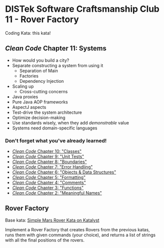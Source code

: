 DISTek Software Craftsmanship Club 11 - Rover Factory
=====================================================
Coding Kata: this kata!

_Clean Code_ Chapter 11: Systems
--------------------------------
* How would you build a city?
* Separate constructing a system from using it
  * Separation of Main
  * Factories
  * Dependency Injection
* Scaling up
  * Cross-cutting concerns
* Java proxies
* Pure Java AOP frameworks
* AspectJ aspects
* Test-drive the system architecture
* Optimize decision-making
* Use standards wisely, when they add _demonstrable_ value
* Systems need domain-specific languages

### Don't forget what you've already learned!
* [_Clean Code_ Chapter 10: "Classes"](../rover-refactor/readme.md)
* [_Clean Code_ Chapter 9: "Unit Tests"](../rover-redux/README.md)
* [_Clean Code_ Chapter 8: "Boundaries"](../password-encrypt/README.md)
* [_Clean Code_ Chapter 7: "Error Handling"](../password/README.md)
* [_Clean Code_ Chapter 6: "Objects & Data Structures"](../bowling/README.md)
* [_Clean Code_ Chapter 5: "Formatting"](../tiny-maze/README.md)
* [_Clean Code_ Chapter 4: "Comments"](../arithmetic/README.md)
* [_Clean Code_ Chapter 3: "Functions"](../alphabet-cipher/README.md)
* [_Clean Code_ Chapter 2: "Meaningful Names"](../rover/README.md)

Rover Factory
-------------
Base kata: [Simple Mars Rover Kata on Katalyst](https://katalyst.codurance.com/simple-mars-rover)

Implement a Rover Factory that creates Rovers from the previous katas, runs them with given commands (your choice), and
returns a list of strings with all the final positions of the rovers.
